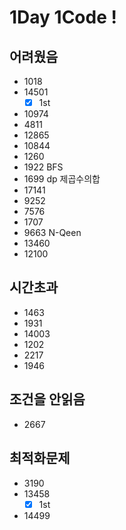 # 1Day 1Code !
## 어려웠음
- 1018
- 14501
  - [x] 1st
- 10974
- 4811
- 12865
- 10844
- 1260
- 1922 BFS
- 1699 dp 제곱수의합
- 17141
- 9252
- 7576
- 1707
- 9663 N-Qeen
- 13460
- 12100

## 시간초과
- 1463
- 1931
- 14003
- 1202
- 2217
- 1946

## 조건을 안읽음
- 2667

## 최적화문제
- 3190
- 13458
  - [x] 1st
- 14499
